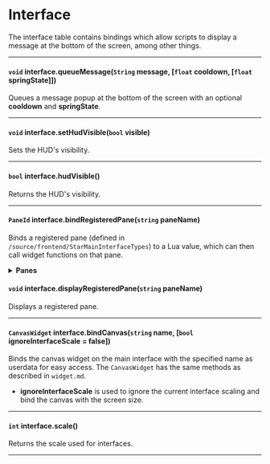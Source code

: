 # Interface

The interface table contains bindings which allow scripts to display a message at the bottom of the screen, among other things.

---

#### `void` interface.queueMessage(`String` message, [`float` cooldown, [`float` springState]])

Queues a message popup at the bottom of the screen with an optional **cooldown** and **springState**.

---

#### `void` interface.setHudVisible(`bool` visible)

Sets the HUD's visibility.

---

#### `bool` interface.hudVisible()

Returns the HUD's visibility.

---

#### `PaneId` interface.bindRegisteredPane(`string` paneName)
Binds a registered pane (defined in `/source/frontend/StarMainInterfaceTypes`) to a Lua value, which can then call widget functions on that pane.
<details><summary><b>Panes</b></summary>
EscapeDialog<br>
Inventory<br>
Codex<br>
Cockpit<br>
Tech<br>
Songbook<br>
Ai<br>
Popup<br>
Confirmation<br>
JoinRequest<br>
Options<br>
QuestLog<br>
ActionBar<br>
TeamBar<br>
StatusPane<br>
Chat<br>
WireInterface<br>
PlanetText<br>
RadioMessagePopup<br>
CraftingPlain<br>
QuestTracker<br>
MmUpgrade<br>
Collections<br>
</details>

#### `void` interface.displayRegisteredPane(`string` paneName)

Displays a registered pane.

---

#### `CanvasWidget` interface.bindCanvas(`string` name, [`bool` ignoreInterfaceScale = false])

Binds the canvas widget on the main interface with the specified name as userdata for easy access. The `CanvasWidget` has the same methods as described in `widget.md`.

- **ignoreInterfaceScale** is used to ignore the current interface scaling and bind the canvas with the screen size.

---

#### `int` interface.scale()

Returns the scale used for interfaces.

---
